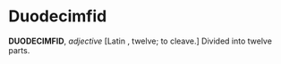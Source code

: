 # Duodecimfid

**DUODECIMFID**, _adjective_ \[Latin , twelve; to cleave.\] Divided into twelve parts.